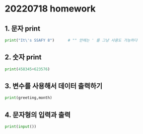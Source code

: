 # 20220718 homework

## 1. 문자 print

```python
print("It\'s SSAFY 8")      # "" 안에는 ' 를 그냥 사용도 가능하다
```

## 2. 숫자 print

```python
print(458345+623576)
```

## 3. 변수를 사용해서 데이터 출력하기

```python
print(greeting,month)
```

## 4. 문자형의 입력과 출력

```python
print(input())
```